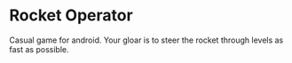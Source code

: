 # Rocket Operator
 
Casual game for android. Your gloar is to steer the rocket through levels as fast as possible.
